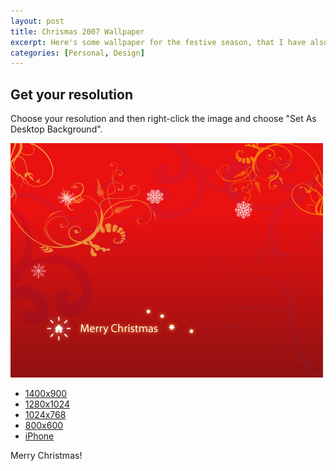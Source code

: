 ```yaml
--- 
layout: post
title: Chrismas 2007 Wallpaper
excerpt: Here's some wallpaper for the festive season, that I have also sent out to friends and clients. Thanks to <a href="http://www.jlwdesign.com/">jlwDesign</a> and <a href="http://www.blog.spoongraphics.co.uk">Spoon Graphics</a> for the vectors.
categories: [Personal, Design]
---
```

## Get your resolution

Choose your resolution and then right-click the image and choose "Set As Desktop Background".

![Christmas 07 Wallpaer][1]

*   [1400x900][2]
*   [1280x1024][3]
*   [1024x768][4]
*   [800x600][5]
*   [iPhone][6]

Merry Christmas!

 [1]: /images/articles/christmas07.gif
 [2]: http://shapeshed.com/downloads/christmas07/1400x900.png
 [3]: http://shapeshed.com/downloads/christmas07/1280x1024.png
 [4]: http://shapeshed.com/downloads/christmas07/1024x768.png
 [5]: http://shapeshed.com/downloads/christmas07/800x600.png
 [6]: http://shapeshed.com/downloads/christmas07/320x480.png

